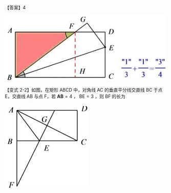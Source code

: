 【答案】4

![](<../../qs_image_DB/专题1-3_“12345”模型·选填压轴必备大招（共3种类型）（解析版）__/bd2f3a47bdcaa16fddd356696743a1097f6d886e8f17b986be39d3ef225be22f.jpg>)

【变式 2-2】如图，在矩形 ABCD 中，对角线 AC 的垂直平分线交直线 BC 于点 E，交直线 AB 与点 F，若 $\mathbf { A } \mathbf { B } { = } 4$ ， $\mathrm { B E } { = } 3$ ，则 BF 的长为

![](<../../qs_image_DB/专题1-3_“12345”模型·选填压轴必备大招（共3种类型）（解析版）__/fabdcb991f439d204962a595d253837a80018946cd1769782cb6bf2beff783d8.jpg>)
